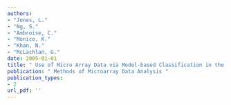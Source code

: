 ```yaml
---
authors: 
- "Jones, L."
- "Ng, S."
- "Ambroise, C."
- "Monico, K."
- "Khan, N."
- "McLachlan, G."
date: 2005-01-01
title: " Use of Micro Array Data via Model-based Classification in the Study and Prediction of Survival from Lung Cancer "
publication: " Methods of Microarray Data Analysis "
publication_types:
- 2
url_pdf: ''
---
```

